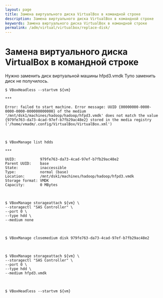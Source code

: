 ```yaml
---
layout: page
title: Замена виртуального диска VirtualBox в командной строке
description: Замена виртуального диска VirtualBox в командной строке
keywords: Замена виртуального диска VirtualBox в командной строке
permalink: /adm/virtual/virtualbox/replace-disk/
---
```


# Замена виртуального диска VirtualBox в командной строке

Нужно заменить диск виртуальной машины hfpd3.vmdk
Тупо заменить диск не получилось.

    $ VBoxHeadless --startvm ${vm}

    ***

    Error: failed to start machine. Error message: UUID {00000000-0000-0000-0000-000000000000} of the medium '/mnt/dsk1/machines/hadoop/hadoop/hfpd3.vmdk' does not match the value {979fe763-da73-4cad-97ef-b7fb29ac48e2} stored in the media registry ('/home/vmadm/.config/VirtualBox/VirtualBox.xml')

<br/>

    $ VBoxManage list hdds

    ***

    UUID:           979fe763-da73-4cad-97ef-b7fb29ac48e2
    Parent UUID:    base
    State:          inaccessible
    Type:           normal (base)
    Location:       /mnt/dsk1/machines/hadoop/hadoop/hfpd3.vmdk
    Storage format: VMDK
    Capacity:       0 MBytes

<br/>

    $ VBoxManage storageattach ${vm} \
    --storagectl "SAS Controller" \
    --port 0 \
    --type hdd \
    --medium none

<br/>

    $ VBoxManage closemedium disk 979fe763-da73-4cad-97ef-b7fb29ac48e2

<br/>

    $ VBoxManage storageattach ${vm} \
    --storagectl "SAS Controller" \
    --port 0 \
    --type hdd \
    --medium hfpd3.vmdk

<br/>

    $ VBoxHeadless --startvm ${vm}
